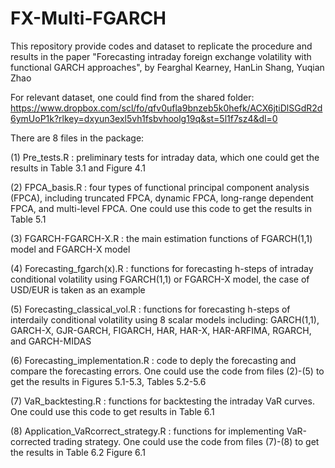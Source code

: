 # FX-Multi-FGARCH
This repository provide codes and dataset to replicate the procedure and results in the paper "Forecasting intraday foreign exchange volatility with functional GARCH approaches", by Fearghal Kearney, HanLin Shang, Yuqian Zhao

For relevant dataset, one could find from the shared folder:
https://www.dropbox.com/scl/fo/qfv0ufla9bnzeb5k0hefk/ACX6jtiDlSGdR2d6ymUoP1k?rlkey=dxyun3exl5vh1fsbvhoolg19q&st=5l1f7sz4&dl=0

There are 8 files in the package:

(1) Pre_tests.R : preliminary tests for intraday data, which one could get the results in Table 3.1 and Figure 4.1

(2) FPCA_basis.R : four types of functional principal component analysis (FPCA), including truncated FPCA, dynamic FPCA, long-range dependent FPCA, and multi-level FPCA. One could use this code to get the results in Table 5.1

(3) FGARCH-FGARCH-X.R : the main estimation functions of FGARCH(1,1) model and FGARCH-X model

(4) Forecasting_fgarch(x).R : functions for forecasting h-steps of intraday conditional volatility using FGARCH(1,1) or FGARCH-X model, the case of USD/EUR is taken as an example

(5) Forecasting_classical_vol.R : functions for forecasting h-steps of interdaily conditional volatility using 8 scalar models including: GARCH(1,1), GARCH-X, GJR-GARCH, FIGARCH, HAR, HAR-X, HAR-ARFIMA, RGARCH, and GARCH-MIDAS

(6) Forecasting_implementation.R : code to deply the forecasting and compare the forecasting errors. One could use the code from files (2)-(5) to get the results in Figures 5.1-5.3, Tables 5.2-5.6 

(7) VaR_backtesting.R : functions for backtesting the intraday VaR curves. One could use this code to get results in Table 6.1

(8) Application_VaRcorrect_strategy.R : functions for implementing VaR-corrected trading strategy. One could use the code from files (7)-(8) to get the results in Table 6.2 Figure 6.1
